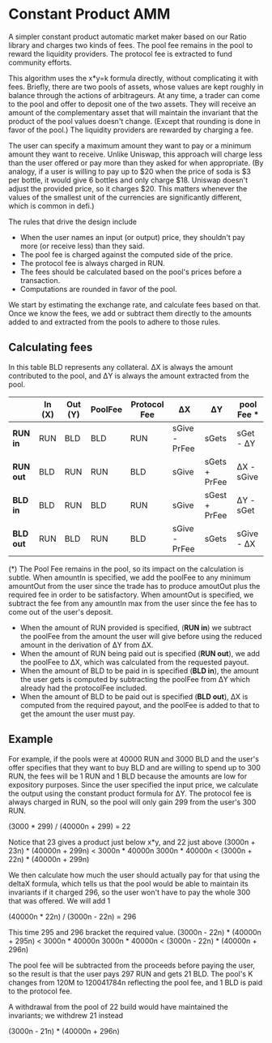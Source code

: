 # Constant Product AMM

A simpler constant product automatic market maker based on our Ratio library and
charges two kinds of fees. The pool fee remains in the pool to reward the
liquidity providers. The protocol fee is extracted to fund community efforts.

This algorithm uses the x*y=k formula directly, without complicating it with
fees. Briefly, there are two pools of assets, whose values are kept roughly in
balance through the actions of arbitrageurs. At any time, a trader can come to
the pool and offer to deposit one of the two assets. They will receive an amount
of the complementary asset that will maintain the invariant that the product of
the pool values doesn't change. (Except that rounding is done in favor of the
pool.) The liquidity providers are rewarded by charging a fee. 

The user can specify a maximum amount they want to pay or a minimum amount they
want to receive. Unlike Uniswap, this approach will charge less than the user
offered or pay more than they asked for when appropriate. (By analogy, if a user
is willing to pay up to $20 when the price of soda is $3 per bottle, it would
give 6 bottles and only charge $18. Uniswap doesn't adjust the provided price,
so it charges $20. This matters whenever the values of the smallest unit of the
currencies are significantly different, which is common in defi.)

The rules that drive the design include

* When the user names an input (or output) price, they shouldn't pay more
  (or receive less) than they said.
* The pool fee is charged against the computed side of the price.
* The protocol fee is always charged in RUN.
* The fees should be calculated based on the pool's prices before a transaction.
* Computations are rounded in favor of the pool.

We start by estimating the exchange rate, and calculate fees based on that. Once
we know the fees, we add or subtract them directly to the amounts added to and
extracted from the pools to adhere to those rules.

## Calculating fees

In this table BLD represents any collateral. &Delta;X is always the amount contributed to the pool, and &Delta;Y is always
the amount extracted from the pool. 

|          | In (X) | Out (Y) | PoolFee | Protocol Fee | &Delta;X | &Delta;Y | pool Fee * |
|---------|-----|-----|--------|-----|-----|-----|-----|
| **RUN in** | RUN | BLD | BLD | RUN | sGive - PrFee | sGets | sGet - &Delta;Y
| **RUN out** | BLD | RUN | RUN | BLD | sGive | sGets + PrFee | &Delta;X - sGive
| **BLD in** | BLD | RUN | BLD | RUN | sGive | sGest + PrFee | &Delta;Y - sGet
| **BLD out** | RUN | BLD | RUN | BLD | sGive - PrFee | sGets | sGive - &Delta;X

(*) The Pool Fee remains in the pool, so its impact on the calculation is
subtle. When amountIn is specified, we add the poolFee to any minimum amountOut
from the user since the trade has to produce amoutOut plus the required fee in
order to be satisfactory. When amountOut is specified, we subtract the fee from any
amountIn max from the user since the fee has to come out of the user's deposit.

* When the amount of RUN provided is specified, (**RUN in**) we subtract
  the poolFee from the amount the user will give before using the reduced amount
  in the derivation of &Delta;Y from &Delta;X.
* When the amount of RUN being paid out is specified (**RUN out**), we add the
  poolFee to &Delta;X, which was calculated from the requested payout.
* When the amount of BLD to be paid in is specified (**BLD in**), the
  amount the user gets is computed by subtracting the poolFee from &Delta;Y
  which already had the protocolFee included.
* When the amount of BLD to be paid out is specified (**BLD out**), &Delta;X is
  computed from the required payout, and the poolFee is added to that to get the
  amount the user must pay.

## Example

For example, if the pools were at 40000 RUN and 3000 BLD and the user's offer
specifies that they want to buy BLD and are willing to spend up to 300 RUN, the
fees will be 1 RUN and 1 BLD because the amounts are low for expository
purposes. Since the user specified the input price, we calculate the output
using the constant product formula for &Delta;Y. The protocol fee is always
charged in RUN, so the pool will only gain 299 from the user's 300 RUN.

(3000 * 299) / (40000n + 299) = 22

Notice that 23 gives a product just below x*y, and 22 just above
(3000n + 23n)  * (40000n + 299n) < 3000n * 40000n
3000n * 40000n < (3000n + 22n)  * (40000n + 299n)

We then calculate how much the user should actually pay for that using the
deltaX formula, which tells us that the pool would be able to maintain its
invariants if it charged 296, so the user won't have to pay the whole 300 that
was offered. We will add 1

(40000n * 22n) / (3000n - 22n) = 296

This time 295 and 296 bracket the required value.
(3000n - 22n)  * (40000n + 295n) < 3000n * 40000n
3000n * 40000n < (3000n - 22n)  * (40000n + 296n)

The pool fee will be subtracted from the proceeds before paying the user, so the
result is that the user pays 297 RUN and gets 21 BLD. The pool's K changes from
120M to 120041784n reflecting the pool fee, and 1 BLD is paid to the protocol
fee.

A withdrawal from the pool of 22 build would have  maintained the invariants;
we withdrew 21 instead

(3000n - 21n)  * (40000n + 296n)
